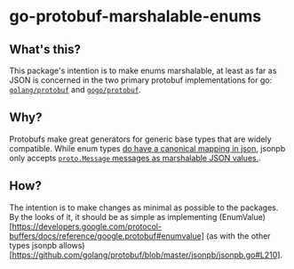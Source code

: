 # go-protobuf-marshalable-enums
## What's this?
This package's intention is to make enums marshalable, at least as far as JSON is concerned in the two primary protobuf implementations for go: [`golang/protobuf`][golang/protobuf] and [`gogo/protobuf`][gogo/protobuf].

## Why?
Protobufs make great generators for generic base types that are widely compatible. While enum types [do have a canonical mapping in json][proto3#json], jsonpb only accepts [`proto.Message` messages as marshalable JSON values.][golang/protobuf/jsonpb/jsonpb.go#Marshal].

## How?
The intention is to make changes as minimal as possible to the packages. By the looks of it, it should be as simple as implementing (EnumValue)[https://developers.google.com/protocol-buffers/docs/reference/google.protobuf#enumvalue] (as with the other types jsonpb allows)[https://github.com/golang/protobuf/blob/master/jsonpb/jsonpb.go#L210].

[golang/protobuf]: https://github.com/golang/protobuf
[gogo/protobuf]: https://github.com/golang/protobuf
[proto3#json]: https://developers.google.com/protocol-buffers/docs/proto3#json
[golang/protobuf/jsonpb/jsonpb.go#Marshal]: https://github.com/golang/protobuf/blob/master/jsonpb/jsonpb.go#L129